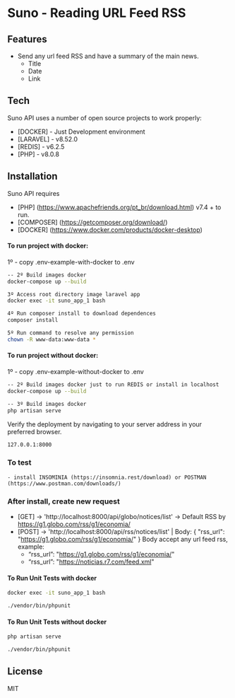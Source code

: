# Suno - Reading URL Feed RSS 

## Features
- Send any url feed RSS and have a summary of the main news.
    - Title
    - Date
    - Link

## Tech

Suno API uses a number of open source projects to work properly:

- [DOCKER] - Just Development environment
- [LARAVEL] - v8.52.0
- [REDIS] - v6.2.5
- [PHP] - v8.0.8

## Installation

Suno API requires 
- [PHP] (https://www.apachefriends.org/pt_br/download.html) v7.4 + to run.
- [COMPOSER] (https://getcomposer.org/download/)
- [DOCKER] (https://www.docker.com/products/docker-desktop)


#### To run project with docker:
####
1º - copy .env-example-with-docker to .env

```sh
-- 2º Build images docker
docker-compose up --build 
```
```sh
3º Access root directory image laravel app
docker exec -it suno_app_1 bash
```
```sh
4º Run composer install to download dependences
composer install
```
```sh
5º Run command to resolve any permission
chown -R www-data:www-data *
```

#### To run project without docker:
####
1º - copy .env-example-without-docker to .env

```sh
-- 2º Build images docker just to run REDIS or install in localhost
docker-compose up --build 
```
```sh
-- 3º Build images docker
php artisan serve 
```

Verify the deployment by navigating to your server address in
your preferred browser.
```sh
127.0.0.1:8000
```

### To test 
    - install INSOMINIA (https://insomnia.rest/download) or POSTMAN (https://www.postman.com/downloads/)

### After install, create new request
  - [GET] -> 'http://localhost:8000/api/globo/notices/list' ->  Default RSS by https://g1.globo.com/rss/g1/economia/
  - [POST] -> 'http://localhost:8000/api/rss/notices/list' | Body: { "rss_url": "https://g1.globo.com/rss/g1/economia/" }
  Body accept any url feed rss, example:
    - “rss_url”: "https://g1.globo.com/rss/g1/economia/"
    - “rss_url”: "https://noticias.r7.com/feed.xml"


#### To Run Unit Tests with docker
```sh
docker exec -it suno_app_1 bash
```
```sh
./vendor/bin/phpunit
```

#### To Run Unit Tests without docker
```sh
php artisan serve
```
```sh
./vendor/bin/phpunit
```

## License
MIT
